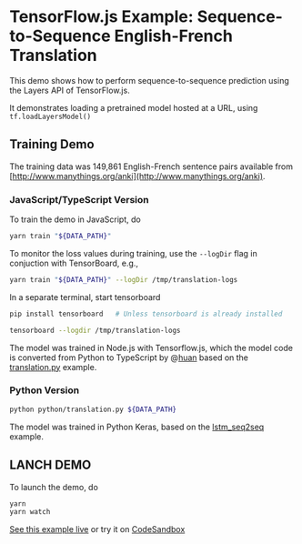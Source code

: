 # TensorFlow.js Example: Sequence-to-Sequence English-French Translation

This demo shows how to perform sequence-to-sequence prediction using the Layers
API of TensorFlow.js.

It demonstrates loading a pretrained model hosted at a URL, using
`tf.loadLayersModel()`

## Training Demo

The training data was 149,861 English-French sentence pairs available from [http://www.manythings.org/anki](http://www.manythings.org/anki).

### JavaScript/TypeScript Version

To train the demo in JavaScript, do

```sh
yarn train "${DATA_PATH}"
```

To monitor the loss values during training, use the `--logDir` flag
in conjuction with TensorBoard, e.g.,

```sh
yarn train "${DATA_PATH}" --logDir /tmp/translation-logs
```

In a separate terminal, start tensorboard

```sh
pip install tensorboard   # Unless tensorboard is already installed

tensorboard --logdir /tmp/translation-logs
```

The model was trained in Node.js with Tensorflow.js, which the model code is converted from Python to TypeScript by @[huan](https://github.com/huan) based on the [translation.py](https://github.com/tensorflow/tfjs-examples/blob/master/translation/python/translation.py) example.

### Python Version

```sh
python python/translation.py ${DATA_PATH}
```

The model was trained in Python Keras, based on the [lstm_seq2seq](https://github.com/keras-team/keras/blob/master/examples/lstm_seq2seq.py)
example.

## LANCH DEMO

To launch the demo, do

```sh
yarn
yarn watch
```

[See this example live](https://storage.googleapis.com/tfjs-examples/translation/dist/index.html) or try it on [CodeSandbox](https://codesandbox.io/s/github/tensorflow/tfjs-examples/tree/master/translation)
